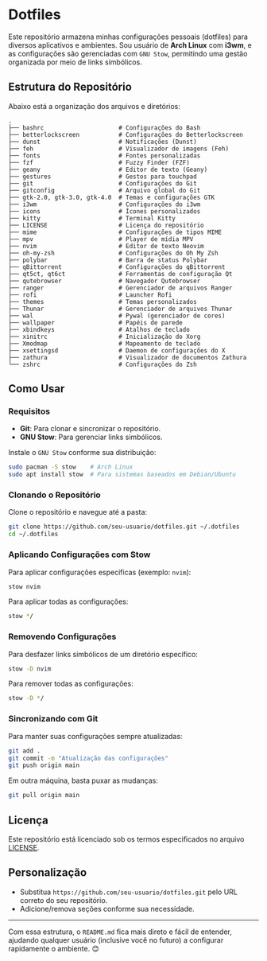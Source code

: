 # Dotfiles

Este repositório armazena minhas configurações pessoais (dotfiles) para diversos aplicativos e ambientes. Sou usuário de **Arch Linux** com **i3wm**, e as configurações são gerenciadas com `GNU Stow`, permitindo uma gestão organizada por meio de links simbólicos.

## Estrutura do Repositório

Abaixo está a organização dos arquivos e diretórios:

```
.
├── bashrc                     # Configurações do Bash
├── betterlockscreen           # Configurações do Betterlockscreen
├── dunst                      # Notificações (Dunst)
├── feh                        # Visualizador de imagens (Feh)
├── fonts                      # Fontes personalizadas
├── fzf                        # Fuzzy Finder (FZF)
├── geany                      # Editor de texto (Geany)
├── gestures                   # Gestos para touchpad
├── git                        # Configurações do Git
├── gitconfig                  # Arquivo global do Git
├── gtk-2.0, gtk-3.0, gtk-4.0  # Temas e configurações GTK
├── i3wm                       # Configurações do i3wm
├── icons                      # Ícones personalizados
├── kitty                      # Terminal Kitty
├── LICENSE                    # Licença do repositório
├── mime                       # Configurações de tipos MIME
├── mpv                        # Player de mídia MPV
├── nvim                       # Editor de texto Neovim
├── oh-my-zsh                  # Configurações do Oh My Zsh
├── polybar                    # Barra de status Polybar
├── qBittorrent                # Configurações do qBittorrent
├── qt5ct, qt6ct               # Ferramentas de configuração Qt
├── qutebrowser                # Navegador Qutebrowser
├── ranger                     # Gerenciador de arquivos Ranger
├── rofi                       # Launcher Rofi
├── themes                     # Temas personalizados
├── Thunar                     # Gerenciador de arquivos Thunar
├── wal                        # Pywal (gerenciador de cores)
├── wallpaper                  # Papéis de parede
├── xbindkeys                  # Atalhos de teclado
├── xinitrc                    # Inicialização do Xorg
├── Xmodmap                    # Mapeamento de teclado
├── xsettingsd                 # Daemon de configurações do X
├── zathura                    # Visualizador de documentos Zathura
└── zshrc                      # Configurações do Zsh
```

## Como Usar

### Requisitos

- **Git**: Para clonar e sincronizar o repositório.
- **GNU Stow**: Para gerenciar links simbólicos.

Instale o `GNU Stow` conforme sua distribuição:

```bash
sudo pacman -S stow    # Arch Linux
sudo apt install stow  # Para sistemas baseados em Debian/Ubuntu
```

### Clonando o Repositório

Clone o repositório e navegue até a pasta:

```bash
git clone https://github.com/seu-usuario/dotfiles.git ~/.dotfiles
cd ~/.dotfiles
```

### Aplicando Configurações com Stow

Para aplicar configurações específicas (exemplo: `nvim`):

```bash
stow nvim
```

Para aplicar todas as configurações:

```bash
stow */
```

### Removendo Configurações

Para desfazer links simbólicos de um diretório específico:

```bash
stow -D nvim
```

Para remover todas as configurações:

```bash
stow -D */
```

### Sincronizando com Git

Para manter suas configurações sempre atualizadas:

```bash
git add .
git commit -m "Atualização das configurações"
git push origin main
```

Em outra máquina, basta puxar as mudanças:

```bash
git pull origin main
```

## Licença

Este repositório está licenciado sob os termos especificados no arquivo [LICENSE](https://github.com/SSMassociados/MyDotFiles/blob/main/LICENSE).

## Personalização

- Substitua `https://github.com/seu-usuario/dotfiles.git` pelo URL correto do seu repositório.
- Adicione/remova seções conforme sua necessidade.

---

Com essa estrutura, o `README.md` fica mais direto e fácil de entender, ajudando qualquer usuário (inclusive você no futuro) a configurar rapidamente o ambiente. 😊